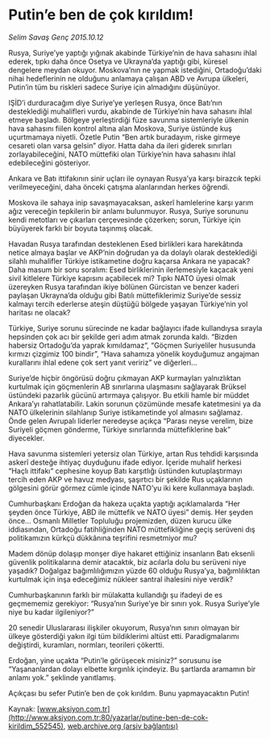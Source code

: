 # Putin’e ben de çok kırıldım!

*Selim Savaş Genç 2015.10.12*

<div class="pNewsDetailMainContent ctx_content" itemprop="articleBody">
 <p>
  Rusya, Suriye’ye yaptığı yığınak akabinde Türkiye’nin de hava sahasını ihlal ederek, tıpkı daha önce Osetya ve Ukrayna’da yaptığı gibi, küresel dengelere meydan okuyor. Moskova’nın ne yapmak istediğini, Ortadoğu’daki nihai hedeflerinin ne olduğunu anlamaya çalışan ABD ve Avrupa ülkeleri, Putin’in tüm bu riskleri sadece Suriye için almadığını düşünüyor.
 </p>
 <p>
  IŞİD’i durduracağım diye Suriye’ye yerleşen Rusya, önce Batı’nın desteklediği muhalifleri vurdu, akabinde de Türkiye’nin hava sahasını ihlal etmeye başladı. Bölgeye yerleştirdiği füze savunma sistemleriyle ülkenin hava sahasını fiilen kontrol altına alan Moskova, Suriye üstünde kuş uçurtmamaya niyetli. Özetle Putin “Ben artık buradayım, riske girmeye cesareti olan varsa gelsin” diyor. Hatta daha da ileri giderek sınırları zorlayabileceğini, NATO müttefiki olan Türkiye’nin hava sahasını ihlal edebileceğini gösteriyor.
 </p>
 <p>
  Ankara ve Batı ittifakının sinir uçları ile oynayan Rusya’ya karşı birazcık tepki verilmeyeceğini, daha önceki çatışma alanlarından herkes öğrendi.
 </p>
 <p>
  Moskova ile sahaya inip savaşmayacaksan, askerî hamlelerine karşı yarım ağız vereceğin tepkilerin bir anlamı bulunmuyor. Rusya, Suriye sorununu kendi metotları ve çıkarları çerçevesinde çözerken; sorun, Türkiye için büyüyerek farklı bir boyuta taşınmış olacak.
 </p>
 <p>
  Havadan Rusya tarafından desteklenen Esed birlikleri kara harekâtında netice almaya başlar ve AKP’nin doğrudan ya da dolaylı olarak desteklediği silahlı muhalifler Türkiye istikametine doğru kaçarsa Ankara ne yapacak? Daha masum bir soru soralım: Esed birliklerinin ilerlemesiyle kaçacak yeni sivil kitlelere Türkiye kapısını açabilecek mi? Tıpkı NATO üyesi olmak üzereyken Rusya tarafından ikiye bölünen Gürcistan ve benzer kaderi paylaşan Ukrayna’da olduğu gibi Batılı müttefiklerimiz Suriye’de sessiz kalmayı tercih ederlerse ateşin düştüğü bölgede yaşayan Türkiye’nin yol haritası ne olacak?
 </p>
 <p>
  Türkiye, Suriye sorunu sürecinde ne kadar bağlayıcı ifade kullandıysa sırayla hepsinden çok acı bir şekilde geri adım atmak zorunda kaldı. “Bizden habersiz Ortadoğu’da yaprak kımıldamaz“, “Göçmen Suriyeliler hususunda kırmızı çizgimiz 100 bindir”, “Hava sahamıza yönelik koyduğumuz angajman kurallarını ihlal edene çok sert yanıt veririz” ve diğerleri...
 </p>
 <p>
  Suriye’de hiçbir öngörüsü doğru çıkmayan AKP kurmayları yalnızlıktan kurtulmak için göçmenlerin AB sınırlarına ulaşmasını sağlayarak Brüksel üstündeki pazarlık gücünü artırmaya çalışıyor. Bu etkili hamle bir müddet Ankara’yı rahatlatabilir. Lakin sorunun çözümünde mesafe katetmesini ya da NATO ülkelerinin silahlanıp Suriye istikametinde yol almasını sağlamaz. Önde gelen Avrupalı liderler neredeyse açıkça “Parası neyse verelim, bize Suriyeli göçmen gönderme, Türkiye sınırlarında müttefiklerine bak” diyecekler.
 </p>
 <p>
  Hava savunma sistemleri yetersiz olan Türkiye, artan Rus tehdidi karşısında askerî desteğe ihtiyaç duyduğunu ifade ediyor. İçeride muhalif herkesi “Haçlı ittifakı“ cephesine koyup Batı karşıtlığı üstünden kutuplaştırmayı tercih eden AKP ve havuz medyası, şaşırtıcı bir şekilde Rus uçaklarının gölgesini görür görmez cümle içinde NATO’yu iki kere kullanmaya başladı.
 </p>
 <p>
  Cumhurbaşkanı Erdoğan da hakeza uçakta yaptığı açıklamalarda “Her şeyden önce Türkiye, ABD ile müttefik ve NATO üyesi” demiş. Her şeyden önce... Osmanlı Milletler Topluluğu projemizden, düzen kurucu ülke iddiasından, Ortadoğu fatihliğinden NATO müttefikliğine geçiş serüveni dış politikamızın kürkçü dükkânına teşrifini resmetmiyor mu?
 </p>
 <p>
  Madem dönüp dolaşıp monşer diye hakaret ettiğiniz insanların Batı eksenli güvenlik politikalarına demir atacaktık, biz acılarla dolu bu serüveni niye yaşadık? Doğalgaz bağımlılığımızın yüzde 60 olduğu Rusya’ya, bağımlılıktan kurtulmak için inşa edeceğimiz nükleer santral ihalesini niye verdik?
 </p>
 <p>
  Cumhurbaşkanının farklı bir mülakatta kullandığı şu ifadeyi de es geçmememiz gerekiyor: “Rusya’nın Suriye’ye bir sınırı yok. Rusya Suriye’yle niye bu kadar ilgileniyor?”
 </p>
 <p>
  20 senedir Uluslararası ilişkiler okuyorum, Rusya’nın sınırı olmayan bir ülkeye gösterdiği yakın ilgi tüm bildiklerimi altüst etti. Paradigmalarımı değiştirdi, kuramları, normları, teorileri çökertti.
 </p>
 <p>
  Erdoğan, yine uçakta “Putin’le görüşecek misiniz?” sorusunu ise “Yaşananlardan dolayı elbette kırgınlık içindeyiz. Bu şartlarda aramamın bir anlamı yok.” şeklinde yanıtlamış.
 </p>
 <p>
  Açıkçası bu sefer Putin’e ben de çok kırıldım. Bunu yapmayacaktın Putin!
 </p>
</div>


Kaynak: [www.aksiyon.com.tr](http://www.aksiyon.com.tr:80/yazarlar/putine-ben-de-cok-kirildim_552545), [web.archive.org (arşiv bağlantısı)](http://web.archive.org/web/20151018090319/http://www.aksiyon.com.tr:80/yazarlar/putine-ben-de-cok-kirildim_552545)
